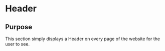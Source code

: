 # Header

## Purpose
This section simply displays a Header on every page of the website for the user to see.